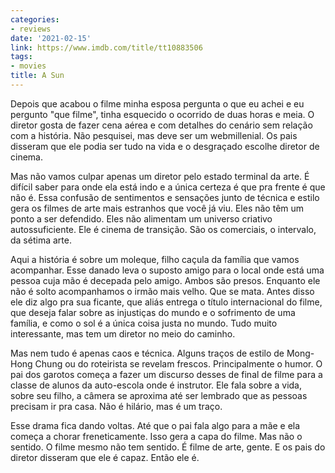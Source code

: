 ```yaml
---
categories:
- reviews
date: '2021-02-15'
link: https://www.imdb.com/title/tt10883506
tags:
- movies
title: A Sun
---
```


Depois que acabou o filme minha esposa pergunta o que eu achei e eu pergunto "que filme", tinha esquecido o ocorrido de duas horas e meia. O diretor gosta de fazer cena aérea e com detalhes do cenário sem relação com a história. Não pesquisei, mas deve ser um webmillenial. Os pais disseram que ele podia ser tudo na vida e o desgraçado escolhe diretor de cinema.

Mas não vamos culpar apenas um diretor pelo estado terminal da arte. É difícil saber para onde ela está indo e a única certeza é que pra frente é que não é. Essa confusão de sentimentos e sensações junto de técnica e estilo gera os filmes de arte mais estranhos que você já viu. Eles não têm um ponto a ser defendido. Eles não alimentam um universo criativo autossuficiente. Ele é cinema de transição. São os comerciais, o intervalo, da sétima arte.

Aqui a história é sobre um moleque, filho caçula da família que vamos acompanhar. Esse danado leva o suposto amigo para o local onde está uma pessoa cuja mão é decepada pelo amigo. Ambos são presos. Enquanto ele não é solto acompanhamos o irmão mais velho. Que se mata. Antes disso ele diz algo pra sua ficante, que aliás entrega o título internacional do filme, que deseja falar sobre as injustiças do mundo e o sofrimento de uma família, e como o sol é a única coisa justa no mundo. Tudo muito interessante, mas tem um diretor no meio do caminho.

Mas nem tudo é apenas caos e técnica. Alguns traços de estilo de Mong-Hong Chung ou do roteirista se revelam frescos. Principalmente o humor. O pai dos garotos começa a fazer um discurso desses de final de filme para a classe de alunos da auto-escola onde é instrutor. Ele fala sobre a vida, sobre seu filho, a câmera se aproxima até ser lembrado que as pessoas precisam ir pra casa. Não é hilário, mas é um traço.

Esse drama fica dando voltas. Até que o pai fala algo para a mãe e ela começa a chorar freneticamente. Isso gera a capa do filme. Mas não o sentido. O filme mesmo não tem sentido. É filme de arte, gente. E os pais do diretor disseram que ele é capaz. Então ele é.